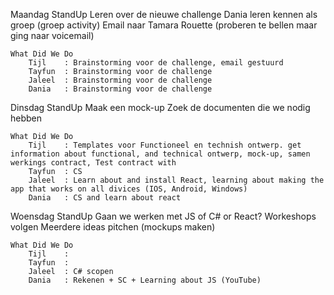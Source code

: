 Maandag
    StandUp
        Leren over de nieuwe challenge
        Dania leren kennen als groep (groep activity)
        Email naar Tamara Rouette (proberen te bellen maar ging naar voicemail)


    What Did We Do
        Tijl    : Brainstorming voor de challenge, email gestuurd
        Tayfun  : Brainstorming voor de challenge
        Jaleel  : Brainstorming voor de challenge
        Dania   : Brainstorming voor de challenge



Dinsdag
    StandUp
        Maak een mock-up
        Zoek de documenten die we nodig hebben

    What Did We Do
        Tijl    : Templates voor Functioneel en technish ontwerp. get information about functional, and technical ontwerp, mock-up, samen werkings contract, Test contract with 
        Tayfun  : CS
        Jaleel  : Learn about and install React, learning about making the app that works on all divices (IOS, Android, Windows)
        Dania   : CS and learn about react


Woensdag
    StandUp
        Gaan we werken met JS of C# or React?
        Workeshops volgen
        Meerdere ideas pitchen (mockups maken) 

    What Did We Do
        Tijl    : 
        Tayfun  : 
        Jaleel  : C# scopen
        Dania   : Rekenen + SC + Learning about JS (YouTube)